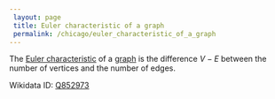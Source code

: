 ```yaml
---
 layout: page
 title: Euler characteristic of a graph
 permalink: /chicago/euler_characteristic_of_a_graph
---
```

The [Euler characteristic](https://defsmath.github.io/DefsMath/Euler_characteristic) of a [graph](https://defsmath.github.io/DefsMath/graph) is the difference $V-E$ between the number of vertices and the number of edges. 

Wikidata ID: [Q852973](https://www.wikidata.org/wiki/Q852973)